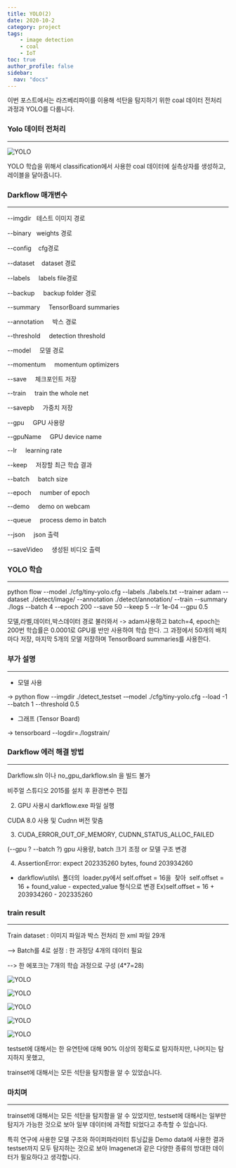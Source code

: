```yaml
---
title: YOLO(2)
date: 2020-10-2
category: project
tags:
    - image detection
    - coal
    - IoT
toc: true
author_profile: false
sidebar:
  nav: "docs"
---
```


이번 포스트에서는 라즈베리파이를 이용해 석탄을 탐지하기 위한 coal 데이터 전처리 과정과 YOLO를 다룹니다.





### Yolo 데이터 전처리
---

![YOLO](https://raw.githubusercontent.com/junha-lee/junha-lee.github.io/main/assets/images/yolo-data-preprocessing.png)

YOLO 학습을 위해서 classification에서 사용한 coal 데이터에 실측상자를 생성하고, 레이블을 달아줍니다.

### Darkflow 매개변수
---

--imgdir&nbsp;&nbsp;&nbsp;테스트 이미지 경로

--binary&nbsp;&nbsp;&nbsp;weights 경로

--config &nbsp;&nbsp;&nbsp;cfg경로

--dataset       &nbsp;&nbsp;&nbsp;dataset 경로

--labels      &nbsp;&nbsp;&nbsp;  labels file경로

--backup      &nbsp;&nbsp;&nbsp;  backup folder 경로

--summary &nbsp;&nbsp;&nbsp;      TensorBoard summaries 

--annotation &nbsp;&nbsp;&nbsp;	박스 경로

--threshold  &nbsp;&nbsp;&nbsp;   detection threshold

--model 	&nbsp;&nbsp;&nbsp;    모델 경로

--momentum     &nbsp;&nbsp;&nbsp; momentum optimizers

--save	  &nbsp;&nbsp;&nbsp;      체크포인트 저장

--train       &nbsp;&nbsp;&nbsp;  train the whole net

--savepb 	&nbsp;&nbsp;&nbsp;	가중치 저장

--gpu      &nbsp;&nbsp;&nbsp;     GPU 사용량

--gpuName   &nbsp;&nbsp;&nbsp;    GPU device name

--lr     &nbsp;&nbsp;&nbsp;       learning rate

--keep 	  &nbsp;&nbsp;&nbsp;      저장할 최근 학습 결과

--batch    &nbsp;&nbsp;&nbsp;     batch size

--epoch     &nbsp;&nbsp;&nbsp;    number of epoch

--demo     &nbsp;&nbsp;&nbsp;     demo on webcam

--queue    &nbsp;&nbsp;&nbsp;     process demo in batch

--json 	  &nbsp;&nbsp;&nbsp;      json 출력

--saveVideo   &nbsp;&nbsp;&nbsp;  생성된 비디오 출력

### YOLO 학습
---

python flow --model ./cfg/tiny-yolo.cfg --labels ./labels.txt --trainer adam --dataset ./detect/image/ --annotation ./detect/annotation/ --train --summary ./logs --batch 4 --epoch 200 --save 50 --keep 5 --lr 1e-04 --gpu 0.5

모델,라벨,데이터,박스데이터 경로 불러와서 -> adam사용하고 batch=4, epoch는 200번 학습률은 0.0001로 GPU를 반만 사용하여 학습 한다. 그 과정에서 50개의 배치마다 저장, 마지막 5개의 모델 저장하며 TensorBoard summaries를 사용한다.


### 부가 설명
---
* 모델 사용

-> python flow --imgdir ./detect_testset -–model ./cfg/tiny-yolo.cfg --load -1 --batch 1 --threshold 0.5

* 그래프 (Tensor Board)

-> tensorboard --logdir=./logstrain/ 


### Darkflow 에러 해결 방법

---
Darkflow.sln 이나 no_gpu_darkflow.sln 을 빌드 불가

비주얼 스튜디오 2015를 설치 후 환경변수 편집


2. GPU 사용시 darkflow.exe 파일 실행 

CUDA 8.0 사용 및 Cudnn 버전 맞춤


3. CUDA_ERROR_OUT_OF_MEMORY, CUDNN_STATUS_ALLOC_FAILED

(--gpu ? --batch ?) gpu 사용량, batch 크기 조정 or 모델 구조 변경


4. AssertionError: expect 202335260 bytes, found 203934260

 - darkflow\utils\  폴더의  loader.py에서
self.offset = 16을  찾아 
self.offset = 16 + found_value - expected_value 형식으로 변경
Ex)self.offset = 16 + 203934260 - 202335260 


### train result
---

Train dataset : 이미지 파일과 박스 전처리 한 xml 파일 29개

--> Batch를 4로 설정 : 한 과정당 4개의 데이터 필요

--> 한 에포크는 7개의 학습 과정으로 구성 (4*7=28)    

![YOLO](https://raw.githubusercontent.com/junha-lee/junha-lee.github.io/main/assets/images/yolo-result1.png)

![YOLO](https://raw.githubusercontent.com/junha-lee/junha-lee.github.io/main/assets/images/yolo-result2.png)

![YOLO](https://raw.githubusercontent.com/junha-lee/junha-lee.github.io/main/assets/images/yolo-result3.png)

![YOLO](https://raw.githubusercontent.com/junha-lee/junha-lee.github.io/main/assets/images/yolo-result-1.png)

![YOLO](https://raw.githubusercontent.com/junha-lee/junha-lee.github.io/main/assets/images/yolo-result-2.png)

testset에 대해서는 한 유연탄에 대해 90% 이상의 정확도로 탐지하지만, 나머지는 탐지하지 못했고,

trainset에 대해서는 모든 석탄을 탐지함을 알 수 있었습니다.

### 마치며
---
trainset에 대해서는 모든 석탄을 탐지함을 알 수 있었지만, testset에 대해서는 일부만 탐지가 가능한 것으로 보아 일부 데이터에 과적합 되었다고 추측할 수 있습니다.

특히 연구에 사용한 모델 구조와 하이퍼파라미터 튜닝값을 Demo data에 사용한 결과 testset까지 모두 탐지하는 것으로 보아 Imagenet과 같은 다양한 종류의 방대한 데이터가 필요하다고 생각합니다.



